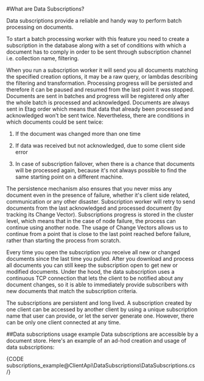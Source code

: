 ﻿#What are Data Subscriptions?

Data subscriptions provide a reliable and handy way to perform batch processing on documents.

To start a batch processing worker with this feature you need to create a subscription in the database along with a set of conditions with which a document has to comply in order to be sent through subscription channel i.e. collection name, filtering.

When you run a subscription worker it will send you all documents matching the specified creation options, it may be a raw query, or lambdas describing the filtering and transformation. Processing progress will be persisted and therefore it can be paused and resumed from the last point it was stopped. Documents are sent in batches and progress will be registered only after the whole batch is processed and acknowledged. Documents are always sent in Etag order which means that data that already been processed and acknowledged won't be sent twice. Nevertheless, there are conditions in which documents could be sent twice: 

1. If the document was changed more than one time

2. If data was received but not acknowledged, due to some client side error

3. In case of subscription failover, when there is a chance that documents will be processed again, because it's not always possible to find the same starting point on a different machine.

The persistence mechanism also ensures that you never miss any document even in the presence of failure, whether it's client side related, communication or any other disaster. Subscription worker will retry to send documents from the last acknowledged and processed document (by tracking its Change Vector). Subscriptions progress is stored in the cluster level, which means that in the case of node failure, the process can continue using another node. The usage of Change Vectors allows us to continue from a point that is close to the last point reached before failure, rather than starting the process from scratch.

Every time you open the subscription you receive all new or changed documents since the last time you pulled. After you download and process all documents you can still keep the subscription open to get new or modified documents. Under the hood, the data subscription uses a continuous TCP connection that lets the client to be notified about any document changes, so it is able to immediately provide subscribers with new documents that match the subscription criteria.

The subscriptions are persistent and long lived. A subscription created by one client can be accessed by another client by using a unique subscription name that user can provide, or let the server generate one. However, there can be only one client connected at any time. 

##Data subscriptions usage example
Data subscriptions are accessible by a document store. Here's an example of an ad-hod creation and usage of data subscriptions:

{CODE subscriptions_example@ClientApi\DataSubscriptions\DataSubscriptions.cs /}
